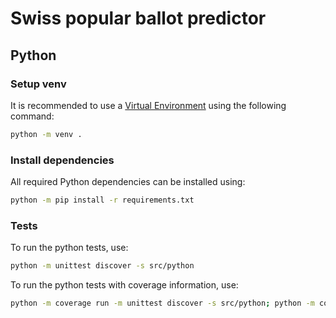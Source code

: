 # Swiss popular ballot predictor

## Python

### Setup venv
It is recommended to use a [Virtual Environment](https://docs.python.org/3/tutorial/venv.html) using the following command:
```bash
python -m venv .
```

### Install dependencies
All required Python dependencies can be installed using:
```bash
python -m pip install -r requirements.txt
```

### Tests
To run the python tests, use:
```bash
python -m unittest discover -s src/python
```

To run the python tests with coverage information, use:
```bash
python -m coverage run -m unittest discover -s src/python; python -m coverage report --fail-under 100
```
